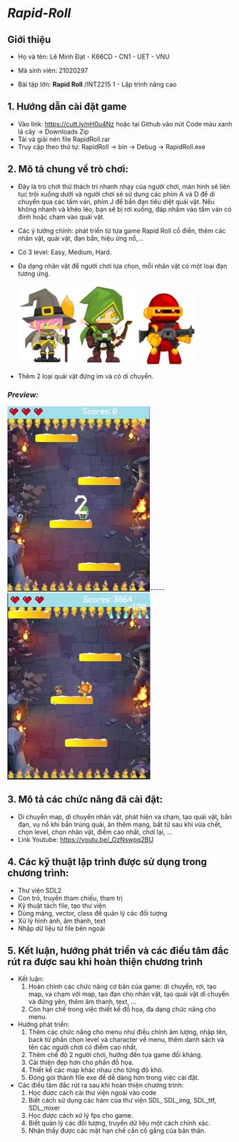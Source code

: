 # ***Rapid-Roll***
## **Giới thiệu**

+ Họ và tên: Lê Minh Đạt - K66CD - CN1 - UET - VNU

+ Mã sinh viên: 21020297

+ Bài tập lớn:  **Rapid Roll**  /INT2215 1 - Lập trình nâng cao

## **1. Hướng dẫn cài đặt game**
   + Vào link: https://cutt.ly/nH0u4Nz hoặc tại Github vào nút Code màu xanh lá cây -> Downloads Zip
   + Tải và giải nén file RapidRoll.rar
   + Truy cập theo thứ tự: RapidRoll -> bin -> Debug -> RapidRoll.exe
## **2. Mô tả chung về trò chơi:**
   + Đây là trò chơi thử thách trí nhanh nhạy của người chơi, màn hình sẽ liên tục trôi xuống dưới và người chơi sẽ sử dụng các phím A và D để di chuyển qua các tấm ván, phím J để bắn đạn tiêu diệt quái vật. Nếu không nhanh và khéo léo, bạn sẽ bị rơi xuống, đáp nhầm vào tấm ván có đinh hoặc chạm vào quái vật.
   + Các ý tưởng chính: phát triển từ tựa game Rapid Roll cổ điển, thêm các nhân vật, quái vật, đạn bắn, hiệu ứng nổ,...
   + Có 3 level: Easy, Medium, Hard.
   + Đa dạng nhân vật để người chơi lựa chọn, mỗi nhân vật có một loại đạn tương ứng.

      ![](img//player.png)   ![](img//player1.png) ![](img//player2.png)
   + Thêm 2 loại quái vật đứng im và có di chuyển.
   ### *Preview:*
   ![](img//preview.png)-----![](img//preview1.png)

   
## **3. Mô tả các chức năng đã cài đặt:**
   + Di chuyển map, di chuyển nhân vật, phát hiện va chạm, tạo quái vật, bắn đạn, vụ nổ khi bắn trúng quái, ăn thêm mạng, bất tử sau khi vừa chết, chọn level, chọn nhân vật, điểm cao nhất, chơi lại, ... 
   + Link Youtube: https://youtu.be/_OzNswpq2BU
## **4. Các kỹ thuật lập trình được sử dụng trong chương trình:**
   + Thư viện SDL2
   + Con trỏ, truyền tham chiếu, tham trị
   + Kỹ thuật tách file, tạo thư viện
   + Dùng mảng, vector, class để quản lý các đối tượng
   + Xử lý hình ảnh, âm thanh, text
   + Nhập dữ liệu từ file bên ngoài
## **5. Kết luận, hướng phát triển và các điều tâm đắc rút ra được sau khi hoàn thiện chương trình**
   + Kết luận:
      1. Hoàn chỉnh các chức năng cơ bản của game: di chuyển, rơi, tạo map, va chạm với map, tạo đạn cho nhân vật, tạo quái vật di chuyển và đứng yên, thêm âm thanh, text, ...
      2. Còn hạn chế trong việc thiết kế đồ họa, đa dạng chức năng cho menu.
   + Hướng phát triển:
      1. Thêm các chức năng cho menu như điều chỉnh âm lượng, nhập tên, back từ phần chọn level và character về menu, thêm danh sách và tên các người chơi có điểm cao nhất.
      2. Thêm chế độ 2 người chơi, hướng đến tựa game đối kháng.
      3. Cải thiện đẹp hơn cho phần đồ họa.
      4. Thiết kế các map khác nhau cho từng độ khó.
      5. Đóng gói thành file exe để dễ dàng hơn trong việc cài đặt.
   + Các điều tâm đắc rút ra sau khi hoàn thiện chương trình:
      1. Học được cách cài thư viện ngoài vào code
      2. Biết cách sử dụng các hàm của thư viện SDL, SDL_img, SDL_ttf, SDL_mixer
      3. Học được cách xử lý fps cho game.
      4. Biết quản lý các đối tượng, truyền dữ liệu một cách chính xác.
      5. Nhận thấy được các mặt hạn chế cần cố gắng của bản thân.
      
